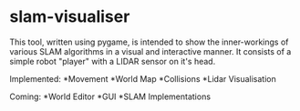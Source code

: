 # slam-visualiser

This tool, written using pygame, is intended to show the inner-workings of various SLAM algorithms in a visual and interactive manner. It consists of a simple robot "player" with a LIDAR sensor on it's head.

Implemented:
    *Movement
    *World Map
    *Collisions
    *Lidar Visualisation

Coming:
    *World Editor
    *GUI
    *SLAM Implementations